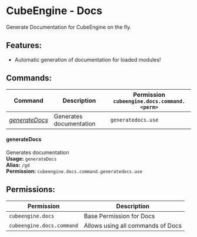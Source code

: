 # CubeEngine - Docs
Generate Documentation for CubeEngine on the fly.

## Features:
 - Automatic generation of documentation for loaded modules!

## Commands:

| Command | Description | Permission<br>`cubeengine.docs.command.<perm>` |
| --- | --- | --- |
| [*generateDocs*](#generatedocs) | Generates documentation | `generatedocs.use` |

#### generateDocs  
Generates documentation  
**Usage:** `generateDocs `  
**Alias:** `/gd`  
**Permission:** `cubeengine.docs.command.generatedocs.use`  
  

## Permissions:

| Permission | Description |
| --- | --- |
| `cubeengine.docs` | Base Permission for Docs |
| `cubeengine.docs.command` | Allows using all commands of Docs |
